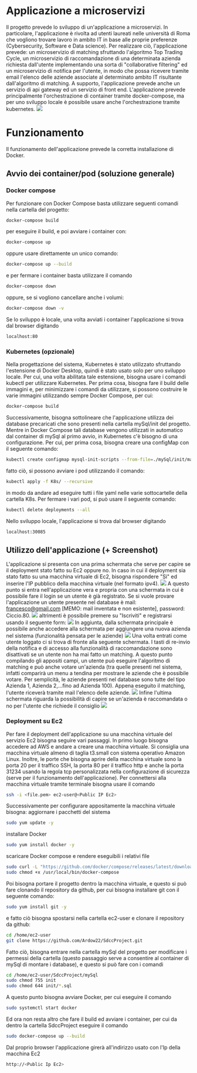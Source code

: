 # Applicazione a microservizi
Il progetto prevede lo sviluppo di un'applicazione a microservizi. In particolare, l'applicazione è rivolta ad utenti laureati nelle università di Roma che vogliono trovare lavoro in ambito IT in base alle proprie preferenze (Cybersecurity, Software e Data science). Per realizzare ciò, l'applicazione prevede: un microservizio di matching sfruttando l'algoritmo Top Trading Cycle, un microservizio di raccomandazione di una determinata azienda richiesta dall'utente implementando una sorta di "collaborative filtering" ed un microservizio di notifica per l'utente, in modo che possa ricevere tramite email l'elenco delle aziende associate al determinato ambito IT risultante dall'algoritmo di matching. A supporto, l'applicazione prevede anche un servizio di api gateway ed un servizio di front end.
L'applicazione prevede principalmente l'orchestrazione di container tramite docker-compose, ma per uno sviluppo locale è possibile usare anche l'orchestrazione tramite kubernetes.
![](screenshot/appMATCHING.PNG)


# Funzionamento
Il funzionamento dell'applicazione prevede la corretta installazione di Docker.
## Avvio dei container/pod (soluzione generale)
### Docker compose
Per funzionare con Docker Compose basta utilizzare seguenti comandi nella cartella del progetto:
```bash
docker-compose build
```
per eseguire il build, e poi avviare i container con:
```bash
docker-compose up
```
oppure usare direttamente un unico comando:
```bash
docker-compose up --build
```
e per fermare i container basta utilizzare il comando
```bash
docker-compose down
```
oppure, se si vogliono cancellare anche i volumi:
```bash
docker-compose down -v
```
Se lo sviluppo è locale, una volta avviati i container l'applicazione si trova dal browser digitando
```bash
localhost:80
```

### Kubernetes (opzionale)
Nella progettazione del sistema, Kubernetes è stato utilizzato sfruttando l'estensione di Docker Desktop, quindi è stato usato solo per uno sviluppo locale. Per cui, una volta abilitata tale estensione, bisogna usare i comandi kubectl per utilizzare Kubernetes.
Per prima cosa, bisogna fare il build delle immagini e, per minimizzare i comandi da utilizzare, si possono costruire le varie immagini utilizzando sempre Docker Compose, per cui:
```bash
docker-compose build
```
Successivamente, bisogna sottolineare che l'applicazione utilizza dei database precaricati che sono presenti nella cartella mySql/init del progetto. Mentre in Docker Compose tali database vengono utilizzati in automatico dal container di mySql al primo avvio, in Kubernetes c'è bisogno di una configurazione. Per cui, per prima cosa, bisogna creare una configMap con il seguente comando:
```bash
kubectl create configmap mysql-init-scripts --from-file=./mySql/init/matchingDB.sql --from-file=./mySql/init/recommendationDB.sql
```
fatto ciò, si possono avviare i pod utilizzando il comando:
```bash
kubectl apply -f K8s/ --recursive
```
in modo da andare ad eseguire tutti i file yaml nelle varie sottocartelle della cartella K8s.
Per fermare i vari pod, si può usare il seguente comando:
```bash
kubectl delete deployments --all
```
Nello sviluppo locale, l'applicazione si trova dal browser digitando
```bash
localhost:30085
```

## Utilizzo dell'applicazione (+ Screenshot)
L'applicazione si presenta con una prima schermata che serve per capire se il deployment stato fatto su Ec2 oppure no. In caso in cui il deployment sia stato fatto su una macchina virtuale di Ec2, bisogna rispondere "Sì" ed inserire l'IP pubblico della macchina virtuale (nel formato ipv4).
![](screenshot/App0.PNG)
A questo punto si entra nell'applicazione vera e propria con una schermata in cui è possibile fare il login se un utente è già registrato. Se si vuole provare l'applicazione un utente presente nel database è mail: francesco@gmail.com [MEMO: mail inventata e non esistente], password: Ciccio.80.
![](screenshot/App1.PNG)
altrimenti è possibile premere su "Iscriviti" e registrarsi usando il seguente form:
![](screenshot/App2.PNG)
In aggiunta, dalla schermata principale è possibile anche accedere alla schermata per aggiungere una nuova azienda nel sistema (funzionalità pensata per le aziende)
![](screenshot/App3.PNG)
Una volta entrati come utente loggato ci si trova di fronte alla seguente schermata. I tasti di re-invio della notifica e di accesso alla funzionalità di raccomandazione sono disattivati se un utente non ha mai fatto un matching. A questo punto compilando gli appositi campi, un utente può eseguire l'algoritmo di matching e può anche votare un'azienda (tra quelle presenti nel sistema, infatti comparirà un menu a tendina per mostrare le aziende che è possibile votare. Per semplicità, le aziende presenti nel database sono tutte del tipo Azienda 1, Azienda 2,...fino ad Azienda 100). Appena eseguito il matching, l'utente riceverà tramite mail l'elenco delle aziende.
![](screenshot/App4.PNG)
Infine l'ultima schermata riguarda la possibilità di capire se un'azienda è raccomandata o no per l'utente che richiede il consiglio
![](screenshot/App5.PNG)
### Deployment su Ec2
Per fare il deployment dell'applicazione su una macchina virtuale del servizio Ec2 bisogna seguire vari passaggi. In primo luogo bisogna accedere ad AWS e andare a creare una macchina virtuale. Si consiglia una macchina virtuale almeno di taglia t3.small con sistema operativo Amazon Linux. Inoltre, le porte che bisogna aprire della macchina virtuale sono la porta 20 per il traffico SSH, la porta 80 per il traffico http e anche la porta 31234 usando la regola tcp personalizzata nella configurazione di sicurezza (serve per il funzionamento dell'applicazione).
Per connettersi alla macchina virtuale tramite terminale bisogna usare il comando
```bash
ssh -i <file.pem> ec2-user@<Public IP Ec2>
```
Successivamente per configurare appositamente la macchina virtuale bisogna:
aggiornare i pacchetti del sistema
```bash
sudo yum update -y
```
installare Docker
```bash
sudo yum install docker -y
```
scaricare Docker compose e rendere eseguibili i relativi file
```bash
sudo curl -L "https://github.com/docker/compose/releases/latest/download/docker-compose-$(uname -s)-$(uname -m)" -o /usr/local/bin/docker-compose
sudo chmod +x /usr/local/bin/docker-compose
```
Poi bisogna portare il progetto dentro la macchina virtuale, e questo si può fare clonando il repository da github, per cui bisogna installare git con il seguente comando: 
```bash
sudo yum install git -y
```
e fatto ciò bisogna spostarsi nella cartella ec2-user e clonare il repository da github:
```bash
cd /home/ec2-user
git clone https://github.com/Ardow22/SdccProject.git
```
Fatto ciò, bisogna entrare nella cartella mySql del progetto per modificare i permessi della cartella (questo passaggio serve a consentire al container di mySql di montare i database), e questo si può fare con i comandi
```bash
cd /home/ec2-user/SdccProject/mySql
sudo chmod 755 init
sudo chmod 644 init/*.sql
```
A questo punto bisogna avviare Docker, per cui eseguire il comando
```bash
sudo systemctl start docker
```
Ed ora non resta altro che fare il build ed avviare i container, per cui da dentro la cartella SdccProject eseguire il comando
```bash
sudo docker-compose up --build
```
Dal proprio browser l'applicazione girerà all'indirizzo usato con l'Ip della macchina Ec2
```bash
http://<Public Ip Ec2>
```




